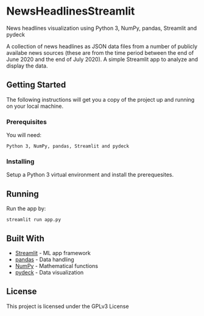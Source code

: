 
# NewsHeadlinesStreamlit
News headlines visualization using Python 3, NumPy, pandas, Streamlit and pydeck

A collection of news headlines as JSON data files from a number of publicly availabe news sources (these are from the time period between the end of June 2020 and the end of July 2020). A simple Streamlit app to analyze and display the data.

## Getting Started

The following instructions will get you a copy of the project up and running on your local machine.

### Prerequisites

You will need:
```
Python 3, NumPy, pandas, Streamlit and pydeck
``` 
### Installing

Setup a Python 3 virtual environment and install the prerequesites.

## Running

Run the app by:
```
streamlit run app.py
```

## Built With

* [Streamlit](https://www.streamlit.io/) - ML app framework 
* [pandas](https://pandas.pydata.org/) - Data handling 
* [NumPy](https://numpy.org/) - Mathematical functions 
* [pydeck](https://pypi.org/project/pydeck/) - Data visualization 

## License

This project is licensed under the GPLv3 License

